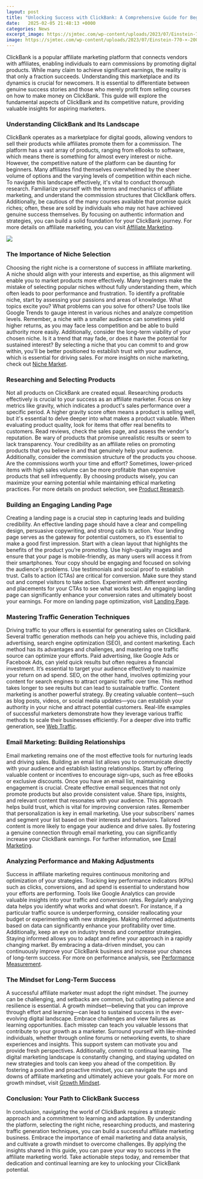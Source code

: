 ```yaml
---
layout: post
title: "Unlocking Success with ClickBank: A Comprehensive Guide for Beginners"
date:   2025-02-05 21:48:13 +0000
categories: News
excerpt_image: https://sjmtec.com/wp-content/uploads/2023/07/Einstein-770-×-200-px-27.png
image: https://sjmtec.com/wp-content/uploads/2023/07/Einstein-770-×-200-px-27.png
---
```


ClickBank is a popular affiliate marketing platform that connects vendors with affiliates, enabling individuals to earn commissions by promoting digital products. While many claim to achieve significant earnings, the reality is that only a fraction succeeds. Understanding this marketplace and its dynamics is crucial for newcomers. It is essential to differentiate between genuine success stories and those who merely profit from selling courses on how to make money on ClickBank. This guide will explore the fundamental aspects of ClickBank and its competitive nature, providing valuable insights for aspiring marketers.
### Understanding ClickBank and Its Landscape
ClickBank operates as a marketplace for digital goods, allowing vendors to sell their products while affiliates promote them for a commission. The platform has a vast array of products, ranging from eBooks to software, which means there is something for almost every interest or niche. However, the competitive nature of the platform can be daunting for beginners. Many affiliates find themselves overwhelmed by the sheer volume of options and the varying levels of competition within each niche.
To navigate this landscape effectively, it's vital to conduct thorough research. Familiarize yourself with the terms and mechanics of affiliate marketing, and understand the commission structures that ClickBank offers. Additionally, be cautious of the many courses available that promise quick riches; often, these are sold by individuals who may not have achieved genuine success themselves. By focusing on authentic information and strategies, you can build a solid foundation for your ClickBank journey. For more details on affiliate marketing, you can visit [Affiliate Marketing](https://more.io.vn/en/Affiliate_marketing).

![](https://sjmtec.com/wp-content/uploads/2023/07/Einstein-770-×-200-px-27.png)
### The Importance of Niche Selection
Choosing the right niche is a cornerstone of success in affiliate marketing. A niche should align with your interests and expertise, as this alignment will enable you to market products more effectively. Many beginners make the mistake of selecting popular niches without fully understanding them, which often leads to poor performance and frustration.
To identify a profitable niche, start by assessing your passions and areas of knowledge. What topics excite you? What problems can you solve for others? Use tools like Google Trends to gauge interest in various niches and analyze competition levels. Remember, a niche with a smaller audience can sometimes yield higher returns, as you may face less competition and be able to build authority more easily.
Additionally, consider the long-term viability of your chosen niche. Is it a trend that may fade, or does it have the potential for sustained interest? By selecting a niche that you can commit to and grow within, you'll be better positioned to establish trust with your audience, which is essential for driving sales. For more insights on niche marketing, check out [Niche Market](https://more.io.vn/en/Niche_market).
### Researching and Selecting Products
Not all products on ClickBank are created equal. Researching products effectively is crucial to your success as an affiliate marketer. Focus on key metrics like gravity, which indicates a product's sales performance over a specific period. A higher gravity score often means a product is selling well, but it's essential to delve deeper into what makes a product valuable.
When evaluating product quality, look for items that offer real benefits to customers. Read reviews, check the sales page, and assess the vendor's reputation. Be wary of products that promise unrealistic results or seem to lack transparency. Your credibility as an affiliate relies on promoting products that you believe in and that genuinely help your audience.
Additionally, consider the commission structure of the products you choose. Are the commissions worth your time and effort? Sometimes, lower-priced items with high sales volume can be more profitable than expensive products that sell infrequently. By choosing products wisely, you can maximize your earning potential while maintaining ethical marketing practices. For more details on product selection, see [Product Research](https://more.io.vn/en/Product_research).
### Building an Engaging Landing Page
Creating a landing page is a crucial step in capturing leads and building credibility. An effective landing page should have a clear and compelling design, persuasive copywriting, and strong calls to action. Your landing page serves as the gateway for potential customers, so it’s essential to make a good first impression.
Start with a clean layout that highlights the benefits of the product you’re promoting. Use high-quality images and ensure that your page is mobile-friendly, as many users will access it from their smartphones. Your copy should be engaging and focused on solving the audience's problems. Use testimonials and social proof to establish trust.
Calls to action (CTAs) are critical for conversion. Make sure they stand out and compel visitors to take action. Experiment with different wording and placements for your CTAs to see what works best. An engaging landing page can significantly enhance your conversion rates and ultimately boost your earnings. For more on landing page optimization, visit [Landing Page](https://more.io.vn/en/Landing_page).
### Mastering Traffic Generation Techniques
Driving traffic to your offers is essential for generating sales on ClickBank. Several traffic generation methods can help you achieve this, including paid advertising, search engine optimization (SEO), and content marketing. Each method has its advantages and challenges, and mastering one traffic source can optimize your efforts.
Paid advertising, like Google Ads or Facebook Ads, can yield quick results but often requires a financial investment. It’s essential to target your audience effectively to maximize your return on ad spend. SEO, on the other hand, involves optimizing your content for search engines to attract organic traffic over time. This method takes longer to see results but can lead to sustainable traffic.
Content marketing is another powerful strategy. By creating valuable content—such as blog posts, videos, or social media updates—you can establish your authority in your niche and attract potential customers. Real-life examples of successful marketers demonstrate how they leverage various traffic methods to scale their businesses efficiently. For a deeper dive into traffic generation, see [Web Traffic](https://more.io.vn/en/Web_traffic).
### Email Marketing: Building Relationships
Email marketing remains one of the most effective tools for nurturing leads and driving sales. Building an email list allows you to communicate directly with your audience and establish lasting relationships. Start by offering valuable content or incentives to encourage sign-ups, such as free eBooks or exclusive discounts.
Once you have an email list, maintaining engagement is crucial. Create effective email sequences that not only promote products but also provide consistent value. Share tips, insights, and relevant content that resonates with your audience. This approach helps build trust, which is vital for improving conversion rates.
Remember that personalization is key in email marketing. Use your subscribers' names and segment your list based on their interests and behaviors. Tailored content is more likely to engage your audience and drive sales. By fostering a genuine connection through email marketing, you can significantly increase your ClickBank earnings. For further information, see [Email Marketing](https://more.io.vn/en/Email_marketing).
### Analyzing Performance and Making Adjustments
Success in affiliate marketing requires continuous monitoring and optimization of your strategies. Tracking key performance indicators (KPIs) such as clicks, conversions, and ad spend is essential to understand how your efforts are performing. Tools like Google Analytics can provide valuable insights into your traffic and conversion rates.
Regularly analyzing data helps you identify what works and what doesn’t. For instance, if a particular traffic source is underperforming, consider reallocating your budget or experimenting with new strategies. Making informed adjustments based on data can significantly enhance your profitability over time.
Additionally, keep an eye on industry trends and competitor strategies. Staying informed allows you to adapt and refine your approach in a rapidly changing market. By embracing a data-driven mindset, you can continuously improve your ClickBank business and increase your chances of long-term success. For more on performance analysis, see [Performance Measurement](https://more.io.vn/en/Performance_measurement).
### The Mindset for Long-Term Success
A successful affiliate marketer must adopt the right mindset. The journey can be challenging, and setbacks are common, but cultivating patience and resilience is essential. A growth mindset—believing that you can improve through effort and learning—can lead to sustained success in the ever-evolving digital landscape.
Embrace challenges and view failures as learning opportunities. Each misstep can teach you valuable lessons that contribute to your growth as a marketer. Surround yourself with like-minded individuals, whether through online forums or networking events, to share experiences and insights. This support system can motivate you and provide fresh perspectives.
Additionally, commit to continual learning. The digital marketing landscape is constantly changing, and staying updated on new strategies and tools can keep you ahead of the competition. By fostering a positive and proactive mindset, you can navigate the ups and downs of affiliate marketing and ultimately achieve your goals. For more on growth mindset, visit [Growth Mindset](https://more.io.vn/en/Growth_mindset).
### Conclusion: Your Path to ClickBank Success
In conclusion, navigating the world of ClickBank requires a strategic approach and a commitment to learning and adaptation. By understanding the platform, selecting the right niche, researching products, and mastering traffic generation techniques, you can build a successful affiliate marketing business.
Embrace the importance of email marketing and data analysis, and cultivate a growth mindset to overcome challenges. By applying the insights shared in this guide, you can pave your way to success in the affiliate marketing world. Take actionable steps today, and remember that dedication and continual learning are key to unlocking your ClickBank potential.